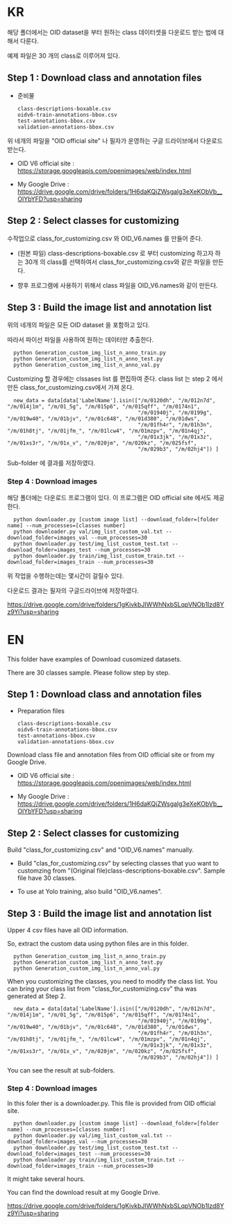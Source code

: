 # KR

해당 폴더에서는 OID dataset을 부터 원하는 class 데이터셋을 다운로드 받는 법에 대해서 다룬다.

예제 파일은 30 개의 class로 이루어져 있다.

## Step 1 : Download class and annotation files

* 준비물

      class-descriptions-boxable.csv
      oidv6-train-annotations-bbox.csv
      test-annotations-bbox.csv
      validation-annotations-bbox.csv

위 네개의 파일을 "OID official site" 나 필자가 운영하는 구글 드라이브에서 다운로드 받는다.

* OID V6 official site :
https://storage.googleapis.com/openimages/web/index.html

* My Google Drive :
https://drive.google.com/drive/folders/1H6daKQjZWsgalg3eXeKObVb__OlYbYFD?usp=sharing

## Step 2 : Select classes for customizing

수작업으로 class_for_customizing.csv 와 OID_V6.names 를 만들어 준다.

* (원본 파일) class-descriptions-boxable.csv 로 부터 customizing 하고자 하는 30개 의 class를 선택하여서 class_for_customizing.csv와 같은 파일을 만든다.

* 향후 프로그램에 사용하기 위해서 class 파일을 OID_V6.names와 같이 만든다.

## Step 3 : Build the image list and annotation list

위의 네개의 파일은 모든 OID dataset 을 포함하고 있다.

따라서 파이선 파일을 사용하여 원하는 데이터만 추출한다. 

      python Generation_custom_img_list_n_anno_train.py
      python Generation_custom_img_list_n_anno_test.py
      python Generation_custom_img_list_n_anno_val.py

Customizing 할 경우에는 clssases list 를 편집하여 준다. class list 는 step 2 에서 만든 class_for_customizing.csv에서 가져 온다.

      new_data = data[data['LabelName'].isin(["/m/0120dh", "/m/012n7d", "/m/014j1m", "/m/01_5g", "/m/015p6", "/m/015qff", "/m/0174n1", 
                                              "/m/01940j", "/m/0199g", "/m/019w40", "/m/01bjv", "/m/01c648", "/m/01d380", "/m/01dws", 
                                              "/m/01fh4r", "/m/01h3n", "/m/01h8tj", "/m/01jfm_", "/m/01lcw4", "/m/01mzpv", "/m/01n4qj", 
                                              "/m/01x3jk", "/m/01x3z", "/m/01xs3r", "/m/01x_v", "/m/020jm", "/m/020kz", "/m/025fsf", 
                                              "/m/029b3", "/m/02hj4"]) ]

Sub-folder 에 결과를 저장하였다. 

### Step 4 : Download images

해당 폴더에는 다운로드 프로그램이 있다. 이 프로그램은 OID official site 에서도 제공한다.

      python downloader.py [custom image list] --download_folder=[folder name] --num_processes=[classes number]
      python downloader.py val/img_list_custom_val.txt --download_folder=images_val --num_processes=30
      python downloader.py test/img_list_custom_test.txt --download_folder=images_test --num_processes=30
      python downloader.py train/img_list_custom_train.txt --download_folder=images_train --num_processes=30

위 작업을 수행하는데는 몇시간이 걸릴수 있다.

다운로드 결과는 필자의 구글드라이브에 저장하였다. 

https://drive.google.com/drive/folders/1gKivkbJIWWhNxbSLqpVNOb1Izd8Yz9Yi?usp=sharing


# EN

This folder have examples of Download cusomized datasets.

There are 30 classes sample. Please follow step by step.

## Step 1 : Download class and annotation files

* Preparation files

      class-descriptions-boxable.csv
      oidv6-train-annotations-bbox.csv
      test-annotations-bbox.csv
      validation-annotations-bbox.csv

Download class file and annotation files from OID official site or from my Google Drive.

* OID V6 official site :
https://storage.googleapis.com/openimages/web/index.html

* My Google Drive :
https://drive.google.com/drive/folders/1H6daKQjZWsgalg3eXeKObVb__OlYbYFD?usp=sharing

## Step 2 : Select classes for customizing

Build "class_for_customizing.csv" and "OID_V6.names" manually. 

* Build "clas_for_customizing.csv" by selecting classes that yuo want to customzing from "(Original file)class-descriptions-boxable.csv". Sample file have 30 classes. 

* To use at Yolo training, also build "OID_V6.names".

## Step 3 : Build the image list and annotation list

Upper 4 csv files have all OID information.

So, extract the custom data using python files are in this folder. 

      python Generation_custom_img_list_n_anno_train.py
      python Generation_custom_img_list_n_anno_test.py
      python Generation_custom_img_list_n_anno_val.py

When you customizing the classes, you need to modify the class list. You can bring your class list from "class_for_customizing.csv" tha was generated at Step 2. 

      new_data = data[data['LabelName'].isin(["/m/0120dh", "/m/012n7d", "/m/014j1m", "/m/01_5g", "/m/015p6", "/m/015qff", "/m/0174n1", 
                                              "/m/01940j", "/m/0199g", "/m/019w40", "/m/01bjv", "/m/01c648", "/m/01d380", "/m/01dws", 
                                              "/m/01fh4r", "/m/01h3n", "/m/01h8tj", "/m/01jfm_", "/m/01lcw4", "/m/01mzpv", "/m/01n4qj", 
                                              "/m/01x3jk", "/m/01x3z", "/m/01xs3r", "/m/01x_v", "/m/020jm", "/m/020kz", "/m/025fsf", 
                                              "/m/029b3", "/m/02hj4"]) ]

You can see the result at sub-folders.

### Step 4 : Download images

In this foler ther is a downloader.py. This file is provided from OID official site.

      python downloader.py [custom image list] --download_folder=[folder name] --num_processes=[classes number]
      python downloader.py val/img_list_custom_val.txt --download_folder=images_val --num_processes=30
      python downloader.py test/img_list_custom_test.txt --download_folder=images_test --num_processes=30
      python downloader.py train/img_list_custom_train.txt --download_folder=images_train --num_processes=30

It might take several hours.

You can find the download result at my Google Drive.

https://drive.google.com/drive/folders/1gKivkbJIWWhNxbSLqpVNOb1Izd8Yz9Yi?usp=sharing

